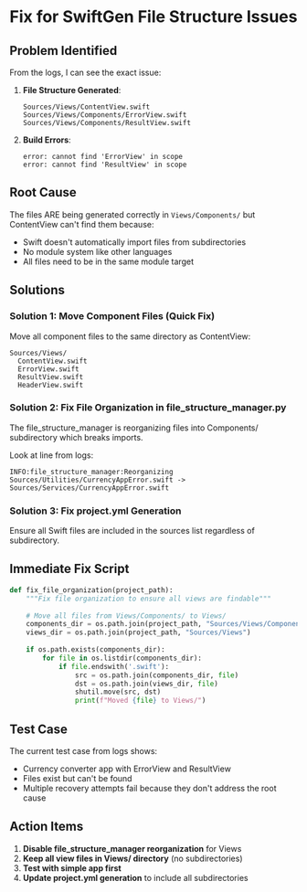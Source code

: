 # Fix for SwiftGen File Structure Issues

## Problem Identified

From the logs, I can see the exact issue:

1. **File Structure Generated**:
   ```
   Sources/Views/ContentView.swift
   Sources/Views/Components/ErrorView.swift
   Sources/Views/Components/ResultView.swift
   ```

2. **Build Errors**:
   ```
   error: cannot find 'ErrorView' in scope
   error: cannot find 'ResultView' in scope
   ```

## Root Cause

The files ARE being generated correctly in `Views/Components/` but ContentView can't find them because:
- Swift doesn't automatically import files from subdirectories
- No module system like other languages
- All files need to be in the same module target

## Solutions

### Solution 1: Move Component Files (Quick Fix)
Move all component files to the same directory as ContentView:
```
Sources/Views/
  ContentView.swift
  ErrorView.swift
  ResultView.swift
  HeaderView.swift
```

### Solution 2: Fix File Organization in file_structure_manager.py
The file_structure_manager is reorganizing files into Components/ subdirectory which breaks imports.

Look at line from logs:
```
INFO:file_structure_manager:Reorganizing Sources/Utilities/CurrencyAppError.swift -> Sources/Services/CurrencyAppError.swift
```

### Solution 3: Fix project.yml Generation
Ensure all Swift files are included in the sources list regardless of subdirectory.

## Immediate Fix Script

```python
def fix_file_organization(project_path):
    """Fix file organization to ensure all views are findable"""
    
    # Move all files from Views/Components/ to Views/
    components_dir = os.path.join(project_path, "Sources/Views/Components")
    views_dir = os.path.join(project_path, "Sources/Views")
    
    if os.path.exists(components_dir):
        for file in os.listdir(components_dir):
            if file.endswith('.swift'):
                src = os.path.join(components_dir, file)
                dst = os.path.join(views_dir, file)
                shutil.move(src, dst)
                print(f"Moved {file} to Views/")
```

## Test Case

The current test case from logs shows:
- Currency converter app with ErrorView and ResultView
- Files exist but can't be found
- Multiple recovery attempts fail because they don't address the root cause

## Action Items

1. **Disable file_structure_manager reorganization** for Views
2. **Keep all view files in Views/ directory** (no subdirectories)
3. **Test with simple app first**
4. **Update project.yml generation** to include all subdirectories